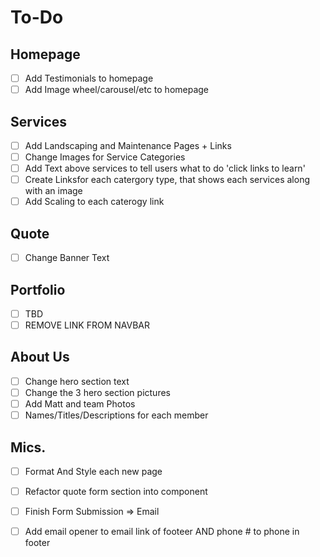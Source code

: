 # To-Do



## Homepage
- [ ] Add Testimonials to homepage
- [ ] Add Image wheel/carousel/etc to homepage

## Services
- [ ] Add Landscaping and Maintenance Pages + Links
- [ ] Change Images for Service Categories
- [ ] Add Text above services to tell users what to do 'click links to learn'
- [ ] Create Linksfor each catergory type, that shows each services along with an image
- [ ] Add Scaling to each caterogy link

## Quote
- [ ] Change Banner Text

## Portfolio
- [ ] TBD 
- [ ] REMOVE LINK FROM NAVBAR

## About Us
- [ ] Change hero section text
- [ ] Change the 3 hero section pictures
- [ ] Add Matt and team Photos
- [ ] Names/Titles/Descriptions for each member

## Mics.
- [ ] Format And Style each new page
- [ ] Refactor quote form section into component
- [ ] Finish Form Submission => Email
- [ ] Add email opener to email link of footeer AND phone # to phone in footer


